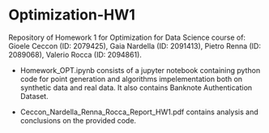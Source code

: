 # Optimization-HW1
Repository of Homework 1 for Optimization for Data Science course of: Gioele Ceccon (ID: 2079425), Gaia Nardella (ID: 2091413), Pietro Renna (ID: 2089068), Valerio Rocca (ID: 2094861).

- Homework_OPT.ipynb consists of a jupyter notebook containing python code for point generation and algorithms impelementation both on synthetic data and real data. It also    contains Banknote Authentication Dataset.

- Ceccon_Nardella_Renna_Rocca_Report_HW1.pdf contains analysis and conclusions on the provided code.
